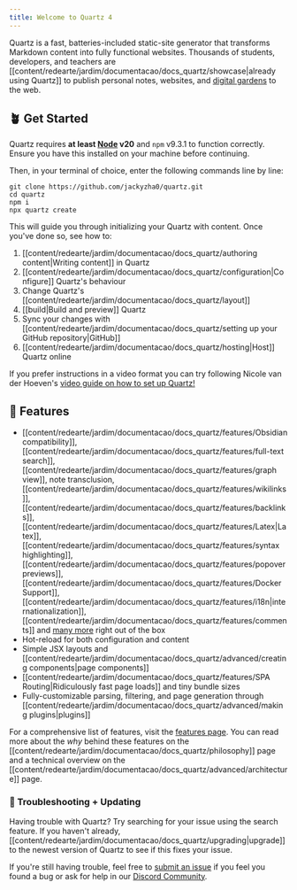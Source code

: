 ```yaml
---
title: Welcome to Quartz 4
---
```


Quartz is a fast, batteries-included static-site generator that transforms Markdown content into fully functional websites. Thousands of students, developers, and teachers are [[content/redearte/jardim/documentacao/docs_quartz/showcase|already using Quartz]] to publish personal notes, websites, and [digital gardens](https://jzhao.xyz/posts/networked-thought) to the web.

## 🪴 Get Started

Quartz requires **at least [Node](https://nodejs.org/) v20** and `npm` v9.3.1 to function correctly. Ensure you have this installed on your machine before continuing.

Then, in your terminal of choice, enter the following commands line by line:

```shell
git clone https://github.com/jackyzha0/quartz.git
cd quartz
npm i
npx quartz create
```

This will guide you through initializing your Quartz with content. Once you've done so, see how to:

1. [[content/redearte/jardim/documentacao/docs_quartz/authoring content|Writing content]] in Quartz
2. [[content/redearte/jardim/documentacao/docs_quartz/configuration|Configure]] Quartz's behaviour
3. Change Quartz's [[content/redearte/jardim/documentacao/docs_quartz/layout]]
4. [[build|Build and preview]] Quartz
5. Sync your changes with [[content/redearte/jardim/documentacao/docs_quartz/setting up your GitHub repository|GitHub]]
6. [[content/redearte/jardim/documentacao/docs_quartz/hosting|Host]] Quartz online

If you prefer instructions in a video format you can try following Nicole van der Hoeven's
[video guide on how to set up Quartz!](https://www.youtube.com/watch?v=6s6DT1yN4dw&t=227s)

## 🔧 Features

- [[content/redearte/jardim/documentacao/docs_quartz/features/Obsidian compatibility]], [[content/redearte/jardim/documentacao/docs_quartz/features/full-text search]], [[content/redearte/jardim/documentacao/docs_quartz/features/graph view]], note transclusion, [[content/redearte/jardim/documentacao/docs_quartz/features/wikilinks]], [[content/redearte/jardim/documentacao/docs_quartz/features/backlinks]], [[content/redearte/jardim/documentacao/docs_quartz/features/Latex|Latex]], [[content/redearte/jardim/documentacao/docs_quartz/features/syntax highlighting]], [[content/redearte/jardim/documentacao/docs_quartz/features/popover previews]], [[content/redearte/jardim/documentacao/docs_quartz/features/Docker Support]], [[content/redearte/jardim/documentacao/docs_quartz/features/i18n|internationalization]], [[content/redearte/jardim/documentacao/docs_quartz/features/comments]] and [many more](./features) right out of the box
- Hot-reload for both configuration and content
- Simple JSX layouts and [[content/redearte/jardim/documentacao/docs_quartz/advanced/creating components|page components]]
- [[content/redearte/jardim/documentacao/docs_quartz/features/SPA Routing|Ridiculously fast page loads]] and tiny bundle sizes
- Fully-customizable parsing, filtering, and page generation through [[content/redearte/jardim/documentacao/docs_quartz/advanced/making plugins|plugins]]

For a comprehensive list of features, visit the [features page](/features). You can read more about the _why_ behind these features on the [[content/redearte/jardim/documentacao/docs_quartz/philosophy]] page and a technical overview on the [[content/redearte/jardim/documentacao/docs_quartz/advanced/architecture]] page.

### 🚧 Troubleshooting + Updating

Having trouble with Quartz? Try searching for your issue using the search feature. If you haven't already, [[content/redearte/jardim/documentacao/docs_quartz/upgrading|upgrade]] to the newest version of Quartz to see if this fixes your issue.

If you're still having trouble, feel free to [submit an issue](https://github.com/jackyzha0/quartz/issues) if you feel you found a bug or ask for help in our [Discord Community](https://discord.gg/cRFFHYye7t).
